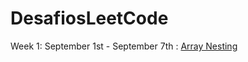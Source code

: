 # DesafiosLeetCode
 
 
 Week 1: September 1st - September 7th : [Array Nesting](https://github.com/eduardodcs/DesafiosLeetCode/blob/main/src/br/com/leetcode/ArrayNesting.java)
